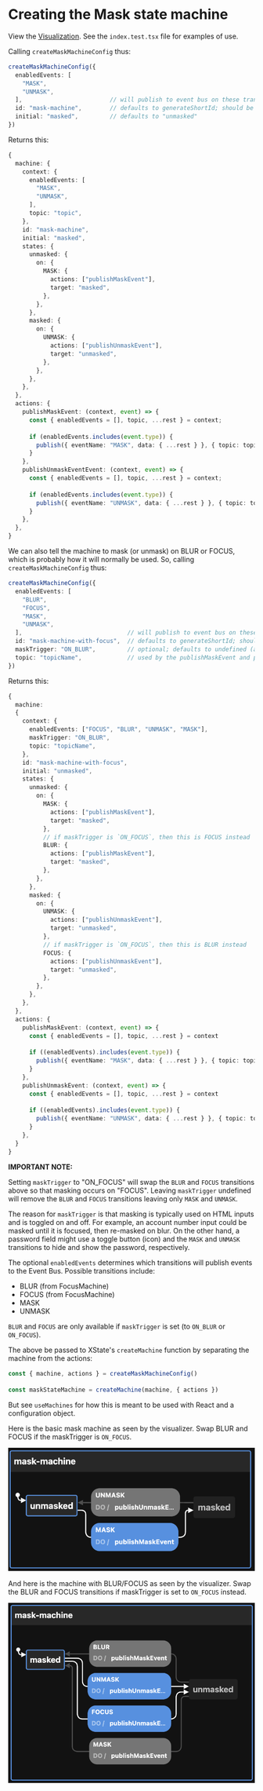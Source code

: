 # Creating the Mask state machine

View the [Visualization](https://stately.ai/viz/43407874-85a6-4745-abcc-ac45b2ee500d). See the `index.test.tsx` file for examples of use.

Calling `createMaskMachineConfig` thus:

```ts
createMaskMachineConfig({
  enabledEvents: [
    "MASK",
    "UNMASK",
  ],                         // will publish to event bus on these transitions
  id: "mask-machine",        // defaults to generateShortId; should be unique
  initial: "masked",         // defaults to "unmasked"
})
```

Returns this:

```ts
{
  machine: {
    context: {
      enabledEvents: [
        "MASK",
        "UNMASK",
      ],
      topic: "topic",
    },
    id: "mask-machine",
    initial: "masked",
    states: {
      unmasked: {
        on: {
          MASK: {
            actions: ["publishMaskEvent"],
            target: "masked",
          },
        },
      },
      masked: {
        on: {
          UNMASK: {
            actions: ["publishUnmaskEvent"],
            target: "unmasked",
          },
        },
      },
    },
  },
  actions: {
    publishMaskEvent: (context, event) => {
      const { enabledEvents = [], topic, ...rest } = context;

      if (enabledEvents.includes(event.type)) {
        publish({ eventName: "MASK", data: { ...rest } }, { topic: topic });
      }
    },
    publishUnmaskEventEvent: (context, event) => {
      const { enabledEvents = [], topic, ...rest } = context;

      if (enabledEvents.includes(event.type)) {
        publish({ eventName: "UNMASK", data: { ...rest } }, { topic: topic });
      }
    },
  },
}
```

We can also tell the machine to mask (or unmask) on BLUR or FOCUS, which is probably how it will normally be used. So, calling `createMaskMachineConfig` thus:

```ts
createMaskMachineConfig({
  enabledEvents: [
    "BLUR",
    "FOCUS",
    "MASK",
    "UNMASK",
  ],                              // will publish to event bus on these transitions
  id: "mask-machine-with-focus",  // defaults to generateShortId; should be unique
  maskTrigger: "ON_BLUR",         // optional; defaults to undefined (alternately, ON_FOCUS)
  topic: "topicName",             // used by the publishMaskEvent and publishUnmaskEvent actions
})
```

Returns this:

```ts
{
  machine:
  {
    context: {
      enabledEvents: ["FOCUS", "BLUR", "UNMASK", "MASK"],
      maskTrigger: "ON_BLUR",
      topic: "topicName",
    },
    id: "mask-machine-with-focus",
    initial: "unmasked",
    states: {
      unmasked: {
        on: {
          MASK: {
            actions: ["publishMaskEvent"],
            target: "masked",
          },
          // if maskTrigger is `ON_FOCUS`, then this is FOCUS instead
          BLUR: {
            actions: ["publishMaskEvent"],
            target: "masked",
          },
        },
      },
      masked: {
        on: {
          UNMASK: {
            actions: ["publishUnmaskEvent"],
            target: "unmasked",
          },
          // if maskTrigger is `ON_FOCUS`, then this is BLUR instead
          FOCUS: {
            actions: ["publishUnmaskEvent"],
            target: "unmasked",
          },
        },
      },
    },
  },
  actions: {
    publishMaskEvent: (context, event) => {
      const { enabledEvents = [], topic, ...rest } = context

      if ((enabledEvents).includes(event.type)) {
        publish({ eventName: "MASK", data: { ...rest } }, { topic: topic })
      }
    },
    publishUnmaskEvent: (context, event) => {
      const { enabledEvents = [], topic, ...rest } = context

      if ((enabledEvents).includes(event.type)) {
        publish({ eventName: "UNMASK", data: { ...rest } }, { topic: topic })
      }
    },
  }
}
```

**IMPORTANT NOTE:**

Setting `maskTrigger` to "ON_FOCUS" will swap the `BLUR` and `FOCUS` transitions above so that masking occurs on "FOCUS". Leaving `maskTrigger` undefined will remove the `BLUR` and `FOCUS` transitions leaving only `MASK` and `UNMASK`.

The reason for `maskTrigger` is that masking is typically used on HTML inputs and is toggled on and off. For example, an account number input could be masked until it is focused, then re-masked on blur. On the other hand, a password field might use a toggle button (icon) and the `MASK` and `UNMASK` transitions to hide and show the password, respectively.

The optional `enabledEvents` determines which transitions will publish events to the Event Bus. Possible transitions include:

- BLUR (from FocusMachine)
- FOCUS (from FocusMachine)
- MASK
- UNMASK

`BLUR` and `FOCUS` are only available if `maskTrigger` is set (to `ON_BLUR` or `ON_FOCUS`).

The above be passed to XState's `createMachine` function by separating the machine from the actions:

```ts
const { machine, actions } = createMaskMachineConfig()

const maskStateMachine = createMachine(machine, { actions })
```

But see `useMachines` for how this is meant to be used with React and a configuration object.

Here is the basic mask machine as seen by the visualizer. Swap BLUR and FOCUS if the maskTrigger is `ON_FOCUS`.

![Mask Machine Visualization](./maskMachine.png)

And here is the machine with BLUR/FOCUS as seen by the visualizer. Swap the BLUR and FOCUS transitions if maskTrigger is set to `ON_FOCUS` instead.

![Mask Machine Visualization](./maskMachineWithFocus.png)
